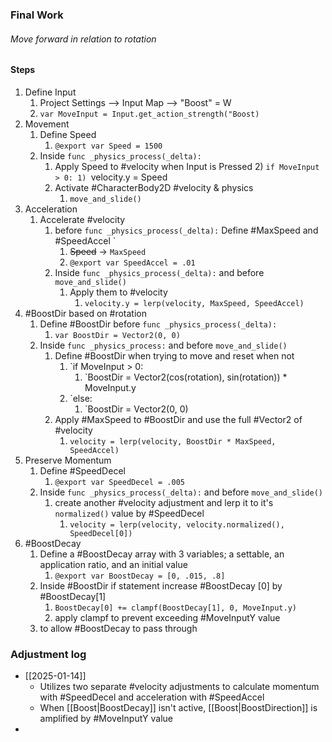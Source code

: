 
### Final Work
###### Move forward in relation to rotation
#### Steps
1)  Define Input
	1) Project Settings --> Input Map --> "Boost" = W
	2) `var MoveInput = Input.get_action_strength("Boost)`
2) Movement
	1) Define Speed
		1) `@export var Speed = 1500`
	3) Inside `func _physics_process(_delta):`
		1) Apply Speed to #velocity when Input is Pressed 
			2) `if MoveInput > 0:
				1) `velocity.y = Speed
		2) Activate #CharacterBody2D #velocity & physics
			1)  `move_and_slide()`
3) Acceleration
	1) Accelerate #velocity
		1) before `func _physics_process(_delta):` Define #MaxSpeed and #SpeedAccel `
			1) ~~Speed~~ -> `MaxSpeed`
			2) `@export var SpeedAccel = .01`
		2) Inside `func _physics_process(_delta):` and before `move_and_slide()`
			1) Apply them to #velocity 
				1) `velocity.y = lerp(velocity, MaxSpeed, SpeedAccel)`
4) #BoostDir based on #rotation
	1) Define #BoostDir  before `func _physics_process(_delta):`
		1) `var BoostDir = Vector2(0, 0)`
	2) Inside `func _physics_process:` and before `move_and_slide()`
		1) Define #BoostDir when trying to move and reset when not
			1) `if MoveInput > 0:
				1) `BoostDir = Vector2(cos(rotation), sin(rotation)) * MoveInput.y
			2) `else:
				1) `BoostDir = Vector2(0, 0)
		2) Apply #MaxSpeed to #BoostDir and use the full #Vector2 of #velocity
			1) `velocity = lerp(velocity, BoostDir * MaxSpeed, SpeedAccel)`
5) Preserve Momentum
	1) Define #SpeedDecel 
		1) `@export var SpeedDecel = .005`
	2) Inside `func _physics_process(_delta):` and before `move_and_slide()`
		1) create another #velocity adjustment and lerp it to it's `normalized()` value by #SpeedDecel
			1) `velocity = lerp(velocity, velocity.normalized(), SpeedDecel[0])`
6) #BoostDecay
	1) Define a #BoostDecay array with 3 variables; a settable, an application ratio, and an initial value
		1) `@export var BoostDecay = [0, .015, .8]`
	2) Inside #BoostDir if statement increase #BoostDecay [0] by #BoostDecay[1]
		1) `BoostDecay[0] += clampf(BoostDecay[1], 0, MoveInput.y)`
		2) apply clampf to prevent exceeding #MoveInputY value
	3) to allow #BoostDecay to pass through
### Adjustment log
- [[2025-01-14]]
	- Utilizes two separate #velocity adjustments to calculate momentum with #SpeedDecel and acceleration with #SpeedAccel 
	- When [[Boost|BoostDecay]] isn't active, [[Boost|BoostDirection]] is amplified by #MoveInputY value 
- 